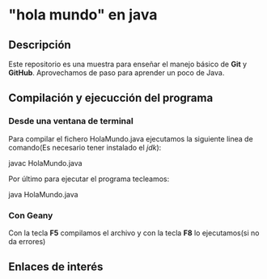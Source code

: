 # "hola mundo" en java

## Descripción
Este repositorio es una muestra para enseñar el manejo básico de **Git** y **GitHub**. Aprovechamos de paso para aprender un poco de Java.

## Compilación y ejecucción del programa

### Desde una ventana de terminal
 
Para compilar el fichero HolaMundo.java ejecutamos la siguiente linea de comando(Es necesario tener instalado el *jdk*):

javac HolaMundo.java

Por último para ejecutar el programa tecleamos:

java HolaMundo.java

### Con Geany

Con la tecla **F5** compilamos el archivo y con la tecla **F8** lo ejecutamos(si no da errores)

## Enlaces de interés
